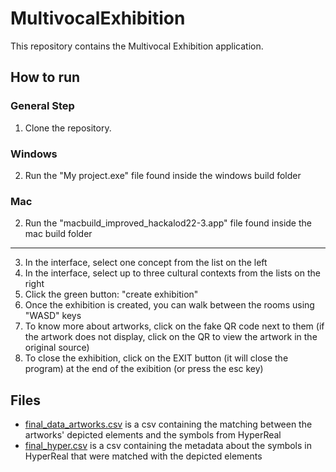 # MultivocalExhibition
This repository contains the Multivocal Exhibition application.

## How to run
### General Step
1. Clone the repository.
### Windows
2. Run the "My project.exe" file found inside the windows build folder
### Mac
2. Run the "macbuild_improved_hackalod22-3.app" file found inside the mac build folder
***
3. In the interface, select one concept from the list on the left
4. In the interface, select up to three cultural contexts from the lists on the right
5. Click the green button: "create exhibition"
6. Once the exhibition is created, you can walk between the rooms using "WASD" keys
7. To know more about artworks, click on the fake QR code next to them (if the artwork does not display, click on the QR to view the artwork in the original source)
8. To close the exhibition, click on the EXIT button (it will close the program) at the end of the exibition (or press the esc key)
## Files

* [final_data_artworks.csv](https://github.com/br0ast/MultivocalExhibition/blob/108e2228419ac31d07f608c2f8e9141efb3df0de/multivocalexwindowsbuild/hackalod22-but-better2-build/My%20project_Data/StreamingAssets/final_data_artworks.csv) is a csv containing the matching between the artworks' depicted elements and the symbols from HyperReal
* [final_hyper.csv](https://github.com/br0ast/MultivocalExhibition/blob/108e2228419ac31d07f608c2f8e9141efb3df0de/multivocalexwindowsbuild/hackalod22-but-better2-build/My%20project_Data/StreamingAssets/final_hyper.csv) is a csv containing the metadata about the symbols in HyperReal that were matched with the depicted elements


